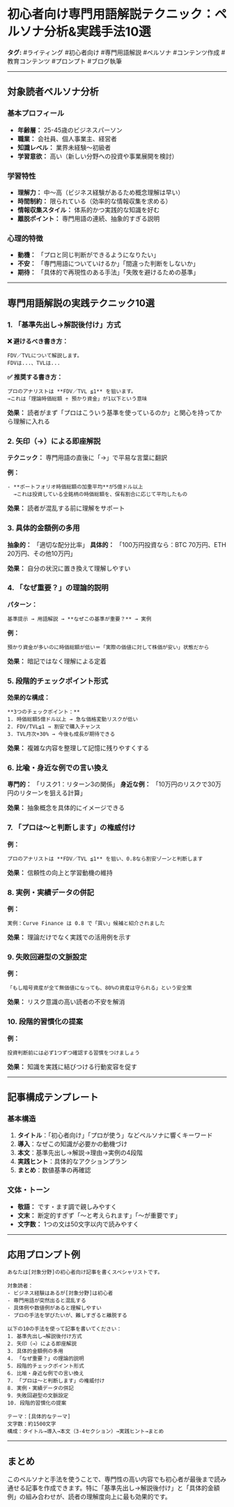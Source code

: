 # 初心者向け専門用語解説テクニック：ペルソナ分析&実践手法10選

**タグ:** #ライティング #初心者向け #専門用語解説 #ペルソナ #コンテンツ作成 #教育コンテンツ #プロンプト #ブログ執筆

---

## 対象読者ペルソナ分析

### **基本プロフィール**
- **年齢層：** 25-45歳のビジネスパーソン
- **職業：** 会社員、個人事業主、経営者
- **知識レベル：** 業界未経験〜初級者
- **学習意欲：** 高い（新しい分野への投資や事業展開を検討）

### **学習特性**
- **理解力：** 中〜高（ビジネス経験があるため概念理解は早い）
- **時間制約：** 限られている（効率的な情報収集を求める）
- **情報収集スタイル：** 体系的かつ実践的な知識を好む
- **離脱ポイント：** 専門用語の連続、抽象的すぎる説明

### **心理的特徴**
- **動機：** 「プロと同じ判断ができるようになりたい」
- **不安：** 「専門用語についていけるか」「間違った判断をしないか」
- **期待：** 「具体的で再現性のある手法」「失敗を避けるための基準」

---

## 専門用語解説の実践テクニック10選

### **1. 「基準先出し→解説後付け」方式**

**❌ 避けるべき書き方：**
```
FDV／TVLについて解説します。
FDVは...、TVLは...
```

**✅ 推奨する書き方：**
```
プロのアナリストは **FDV／TVL ≦1** を狙います。
→これは「理論時価総額 ÷ 預かり資金」が1以下という意味
```

**効果：** 読者がまず「プロはこういう基準を使っているのか」と関心を持ってから理解に入れる

### **2. 矢印（→）による即座解説**

**テクニック：** 専門用語の直後に「→」で平易な言葉に翻訳

**例：**
```
- **ポートフォリオ時価総額の加重平均**が5億ドル以上
  →これは投資している全銘柄の時価総額を、保有割合に応じて平均したもの
```

**効果：** 読者が混乱する前に理解をサポート

### **3. 具体的金額例の多用**

**抽象的：** 「適切な配分比率」
**具体的：** 「100万円投資なら：BTC 70万円、ETH 20万円、その他10万円」

**効果：** 自分の状況に置き換えて理解しやすい

### **4. 「なぜ重要？」の理論的説明**

**パターン：**
```
基準提示 → 用語解説 → **なぜこの基準が重要？** → 実例
```

**例：**
```
預かり資金が多いのに時価総額が低い＝「実際の価値に対して株価が安い」状態だから
```

**効果：** 暗記ではなく理解による定着

### **5. 段階的チェックポイント形式**

**効果的な構成：**
```
**3つのチェックポイント：**
1. 時価総額5億ドル以上 → 急な価格変動リスクが低い
2. FDV/TVL≦1 → 割安で購入チャンス  
3. TVL月次+30% → 今後も成長が期待できる
```

**効果：** 複雑な内容を整理して記憶に残りやすくする

### **6. 比喩・身近な例での言い換え**

**専門的：** 「リスク1：リターン3の関係」
**身近な例：** 「10万円のリスクで30万円のリターンを狙える計算」

**効果：** 抽象概念を具体的にイメージできる

### **7. 「プロは〜と判断します」の権威付け**

**例：**
```
プロのアナリストは **FDV／TVL ≦1** を狙い、0.8なら割安ゾーンと判断します
```

**効果：** 信頼性の向上と学習動機の維持

### **8. 実例・実績データの併記**

**例：**
```
実例：Curve Finance は 0.8 で「買い」候補と紹介されました
```

**効果：** 理論だけでなく実践での活用例を示す

### **9. 失敗回避型の文脈設定**

**例：**
```
「もし暗号資産が全て無価値になっても、80%の資産は守られる」という安全策
```

**効果：** リスク意識の高い読者の不安を解消

### **10. 段階的習慣化の提案**

**例：**
```
投資判断前には必ず1つずつ確認する習慣をつけましょう
```

**効果：** 知識を実践に結びつける行動変容を促す

---

## 記事構成テンプレート

### **基本構造**
1. **タイトル**：「初心者向け」「プロが使う」などペルソナに響くキーワード
2. **導入**：なぜこの知識が必要かの動機づけ
3. **本文**：基準先出し→解説→理由→実例の4段階
4. **実践ヒント**：具体的なアクションプラン
5. **まとめ**：数値基準の再確認

### **文体・トーン**
- **敬語：** です・ます調で親しみやすく
- **文末：** 断定的すぎず「〜と考えられます」「〜が重要です」
- **文字数：** 1つの文は50文字以内で読みやすく

---

## 応用プロンプト例

```
あなたは[対象分野]の初心者向け記事を書くスペシャリストです。

対象読者：
- ビジネス経験はあるが[対象分野]は初心者
- 専門用語が突然出ると混乱する
- 具体例や数値例があると理解しやすい
- プロの手法を学びたいが、難しすぎると離脱する

以下の10の手法を使って記事を書いてください：
1. 基準先出し→解説後付け方式
2. 矢印（→）による即座解説
3. 具体的金額例の多用
4. 「なぜ重要？」の理論的説明
5. 段階的チェックポイント形式
6. 比喻・身近な例での言い換え
7. 「プロは〜と判断します」の権威付け
8. 実例・実績データの併記
9. 失敗回避型の文脈設定  
10. 段階的習慣化の提案

テーマ：[具体的なテーマ]
文字数：約1500文字
構成：タイトル→導入→本文（3-4セクション）→実践ヒント→まとめ
```

---

## まとめ

このペルソナと手法を使うことで、専門性の高い内容でも初心者が最後まで読み通せる記事を作成できます。特に「基準先出し→解説後付け」と「具体的金額例」の組み合わせが、読者の理解度向上に最も効果的です。 